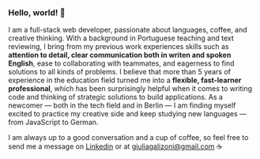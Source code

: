 ### Hello, world! 👋

I am a full-stack web developer, passionate about languages, coffee, and creative thinking. With a background in Portuguese teaching and text reviewing, I bring from my previous work experiences skills such as **attention to detail, clear communication both in writen and spoken English**, ease to collaborating with teammates, and eagerness to find solutions to all kinds of problems. I believe that more than 5 years of experience in the education field turned me into a **flexible, fast-learner professional**, which has been surprisingly helpful when it comes to writing code and thinking of strategic solutions to build applications. As a newcomer — both in the tech field and in Berlin — I am finding myself excited to practice my creative side and keep studying new languages — from JavaScript to German. 

I am always up to a good conversation and a cup of coffee, so feel free to send me a message on [Linkedin](https://www.linkedin.com/in/giulia-galizoni-caversan/) or at giuliagalizoni@gmail.com ☕️
